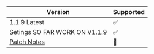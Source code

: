 | Version | Supported          |
| ------- | ------------------ |
| 1.1.9 Latest  | :white_check_mark: |
| Setings SO FAR WORK ON [V1.1.9](https://github.com/irrvlo/juice-client/releases/tag/v1.1.9) | :white_check_mark: |
| [Patch Notes](https://juice.irrvlo.xyz/patch-notes) | 📄 |

